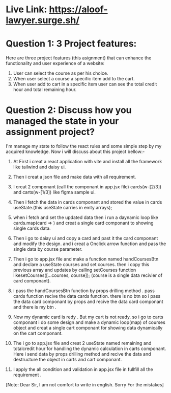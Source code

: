 # Live Link: https://aloof-lawyer.surge.sh/
# Question 1: 3 Project features:

Here are three project features (this asignment) that can enhance the functionality and user experience of a website:

1. User can select the course as per his choice.
2. When user select a course a specific item add to the cart.
3. When user add to cart in a specific item user  can see the total credit hour and total remaining hour.

# Question 2: Discuss how you managed the state in your assignment project?

I'm manage my state to follow the react rules and some simple step by my acquired knowledge. Now i will discuss about this project bellow:-

1. At First i creat a react application with vite and install all the framework like tailwind and daisy ui. 

2. Then i creat a json file and make data with all requirement. 

3. I creat 2 componant (call the componant in app.jsx file) cards(w-[2/3]) and carts(w-[1/3]) like figma sample ui.

4. Then i fetch the data in cards componant and stored the value in cards useState.(this useState carries in emty arrays);

5. when i fetch and set the updated data then i run a daynamic loop like 
cards.map(card => <Card></card>) and creat a single card componant to showing single cards data.

6. Then i go to daiay ui and copy a card and past it the card componant and modify the design. and i creat a Onclick arrow function and pass the single data by course parameter. 

7. Then i go to app.jsx file and make a function named handCoursesBtn and declare a useState courses and set courses. then i copy this previous array and updates by calling setCourses function 
likesetCourses([...courses, course]);   (course is a single data recivier of card componant).

8. i pass the handCoursesBtn function by props drilling method . pass cards function recive the data cards function. there is no btn so i pass the data card componant by props and recive the data card componant and there is my btn .

9. Now my dynamic card is redy . But my cart is not ready. so i go to carts componant i do some design and make a dynamic loop(map) of courses object and creat a single cart componant for showing data dynamically on the cart componant.

10. The i go to app.jsx file and creat 2 useState named remaining and totalcredit hour for handling the dynamic calculation in carts componant. Here i send data by props drilling method and recive the data and destructure the object in carts and cart componant.

11. I apply the all condition and validation in app.jsx file in fullfill all the requirement .


 [Note: Dear Sir, I am not comfort to write in english. Sorry For the mistakes]
